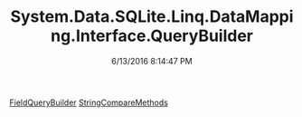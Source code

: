 ﻿---
title: System.Data.SQLite.Linq.DataMapping.Interface.QueryBuilder
date: 6/13/2016 8:14:47 PM
---

[FieldQueryBuilder](T-System.Data.SQLite.Linq.DataMapping.Interface.QueryBuilder.FieldQueryBuilder.html)
[StringCompareMethods](T-System.Data.SQLite.Linq.DataMapping.Interface.QueryBuilder.StringCompareMethods.html)
